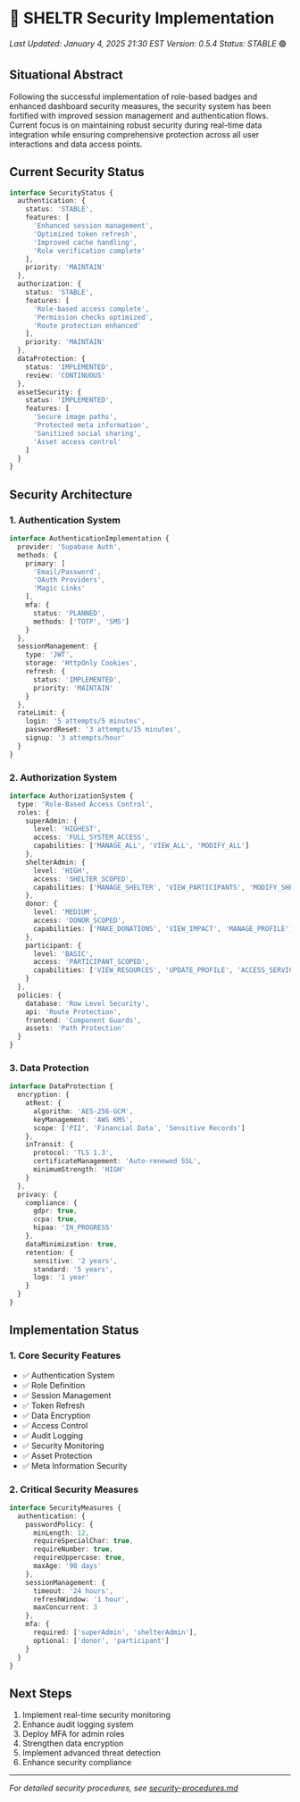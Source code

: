 # 🔐 SHELTR Security Implementation
*Last Updated: January 4, 2025 21:30 EST*
*Version: 0.5.4*
*Status: STABLE* 🟢

## Situational Abstract
Following the successful implementation of role-based badges and enhanced dashboard security measures, the security system has been fortified with improved session management and authentication flows. Current focus is on maintaining robust security during real-time data integration while ensuring comprehensive protection across all user interactions and data access points.

## Current Security Status
```typescript
interface SecurityStatus {
  authentication: {
    status: 'STABLE',
    features: [
      'Enhanced session management',
      'Optimized token refresh',
      'Improved cache handling',
      'Role verification complete'
    ],
    priority: 'MAINTAIN'
  },
  authorization: {
    status: 'STABLE',
    features: [
      'Role-based access complete',
      'Permission checks optimized',
      'Route protection enhanced'
    ],
    priority: 'MAINTAIN'
  },
  dataProtection: {
    status: 'IMPLEMENTED',
    review: 'CONTINUOUS'
  },
  assetSecurity: {
    status: 'IMPLEMENTED',
    features: [
      'Secure image paths',
      'Protected meta information',
      'Sanitized social sharing',
      'Asset access control'
    ]
  }
}
```

## Security Architecture

### 1. Authentication System
```typescript
interface AuthenticationImplementation {
  provider: 'Supabase Auth',
  methods: {
    primary: [
      'Email/Password',
      'OAuth Providers',
      'Magic Links'
    ],
    mfa: {
      status: 'PLANNED',
      methods: ['TOTP', 'SMS']
    }
  },
  sessionManagement: {
    type: 'JWT',
    storage: 'HttpOnly Cookies',
    refresh: {
      status: 'IMPLEMENTED',
      priority: 'MAINTAIN'
    }
  },
  rateLimit: {
    login: '5 attempts/5 minutes',
    passwordReset: '3 attempts/15 minutes',
    signup: '3 attempts/hour'
  }
}
```

### 2. Authorization System
```typescript
interface AuthorizationSystem {
  type: 'Role-Based Access Control',
  roles: {
    superAdmin: {
      level: 'HIGHEST',
      access: 'FULL_SYSTEM_ACCESS',
      capabilities: ['MANAGE_ALL', 'VIEW_ALL', 'MODIFY_ALL']
    },
    shelterAdmin: {
      level: 'HIGH',
      access: 'SHELTER_SCOPED',
      capabilities: ['MANAGE_SHELTER', 'VIEW_PARTICIPANTS', 'MODIFY_SHELTER_DATA']
    },
    donor: {
      level: 'MEDIUM',
      access: 'DONOR_SCOPED',
      capabilities: ['MAKE_DONATIONS', 'VIEW_IMPACT', 'MANAGE_PROFILE']
    },
    participant: {
      level: 'BASIC',
      access: 'PARTICIPANT_SCOPED',
      capabilities: ['VIEW_RESOURCES', 'UPDATE_PROFILE', 'ACCESS_SERVICES']
    }
  },
  policies: {
    database: 'Row Level Security',
    api: 'Route Protection',
    frontend: 'Component Guards',
    assets: 'Path Protection'
  }
}
```

### 3. Data Protection
```typescript
interface DataProtection {
  encryption: {
    atRest: {
      algorithm: 'AES-256-GCM',
      keyManagement: 'AWS KMS',
      scope: ['PII', 'Financial Data', 'Sensitive Records']
    },
    inTransit: {
      protocol: 'TLS 1.3',
      certificateManagement: 'Auto-renewed SSL',
      minimumStrength: 'HIGH'
    }
  },
  privacy: {
    compliance: {
      gdpr: true,
      ccpa: true,
      hipaa: 'IN_PROGRESS'
    },
    dataMinimization: true,
    retention: {
      sensitive: '2 years',
      standard: '5 years',
      logs: '1 year'
    }
  }
}
```

## Implementation Status

### 1. Core Security Features
- ✅ Authentication System
- ✅ Role Definition
- ✅ Session Management
- ✅ Token Refresh
- ✅ Data Encryption
- ✅ Access Control
- ✅ Audit Logging
- ✅ Security Monitoring
- ✅ Asset Protection
- ✅ Meta Information Security

### 2. Critical Security Measures
```typescript
interface SecurityMeasures {
  authentication: {
    passwordPolicy: {
      minLength: 12,
      requireSpecialChar: true,
      requireNumber: true,
      requireUppercase: true,
      maxAge: '90 days'
    },
    sessionManagement: {
      timeout: '24 hours',
      refreshWindow: '1 hour',
      maxConcurrent: 3
    },
    mfa: {
      required: ['superAdmin', 'shelterAdmin'],
      optional: ['donor', 'participant']
    }
  }
}
```

## Next Steps
1. Implement real-time security monitoring
2. Enhance audit logging system
3. Deploy MFA for admin roles
4. Strengthen data encryption
5. Implement advanced threat detection
6. Enhance security compliance

---
*For detailed security procedures, see [security-procedures.md](./security-procedures.md)*
